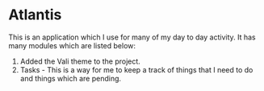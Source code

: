 # Atlantis

This is an application which I use for many of my day to day activity. It has many modules which are listed below:

1. Added the Vali theme to the project.
2. Tasks - This is a way for me to keep a track of things that I need to do and things which are pending.

